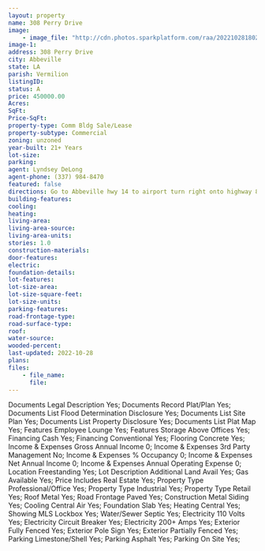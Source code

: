 ```yaml
---
layout: property
name: 308 Perry Drive 
image:
    - image_file: "http://cdn.photos.sparkplatform.com/raa/20221028180254267424000000.jpg"
image-1:
address: 308 Perry Drive
city: Abbeville
state: LA
parish: Vermilion
listingID: 
status: A
price: 450000.00
Acres: 
SqFt: 
Price-SqFt: 
property-type: Comm Bldg Sale/Lease
property-subtype: Commercial
zoning: unzoned
year-built: 21+ Years
lot-size: 
parking: 
agent: Lyndsey DeLong
agent-phone: (337) 984-8470
featured: false
directions: Go to Abbeville hwy 14 to airport turn right onto highway 82 - 308 turn right Perry hwy 82
building-features: 
cooling: 
heating: 
living-area: 
living-area-source: 
living-area-units: 
stories: 1.0
construction-materials: 
door-features: 
electric: 
foundation-details: 
lot-features: 
lot-size-area: 
lot-size-square-feet: 
lot-size-units: 
parking-features: 
road-frontage-type: 
road-surface-type: 
roof: 
water-source: 
wooded-percent: 
last-updated: 2022-10-28
plans: 
files:
    - file_name:
      file:
---
```

Documents	Legal Description	Yes;
Documents	Record Plat/Plan	Yes;
Documents List	Flood Determination Disclosure	Yes;
Documents List	Site Plan	Yes;
Documents List	Property Disclosure	Yes;
Documents List	Plat Map	Yes;
Features	Employee Lounge	Yes;
Features	Storage Above Offices	Yes;
Financing	Cash	Yes;
Financing	Conventional	Yes;
Flooring	Concrete	Yes;
Income & Expenses	Gross Annual Income	0;
Income & Expenses	3rd Party Management	No;
Income & Expenses	% Occupancy	0;
Income & Expenses	Net Annual Income	0;
Income & Expenses	Annual Operating Expense	0;
Location	Freestanding	Yes;
Lot Description	Additional Land Avail	Yes;
Gas	Available	Yes;
Price Includes	Real Estate	Yes;
Property Type	Professional/Office	Yes;
Property Type	Industrial	Yes;
Property Type	Retail	Yes;
Roof	Metal	Yes;
Road Frontage	Paved	Yes;
Construction	Metal Siding	Yes;
Cooling	Central Air	Yes;
Foundation	Slab	Yes;
Heating	Central	Yes;
Showing	MLS Lockbox	Yes;
Water/Sewer	Septic	Yes;
Electricity	110 Volts	Yes;
Electricity	Circuit Breaker	Yes;
Electricity	200+ Amps	Yes;
Exterior	Fully Fenced	Yes;
Exterior	Pole Sign	Yes;
Exterior	Partially Fenced	Yes;
Parking	Limestone/Shell	Yes;
Parking	Asphalt	Yes;
Parking	On Site	Yes;

